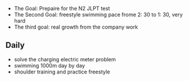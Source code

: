- The Goal: Prepaire for the N2 JLPT test
- The Second Goal: freestyle swimming pace frome 2: 30 to 1: 30, very hard
- The third goal: real growth from the company work
## Daily
- solve the charging electric meter problem
- swimming 1000m day by day
- shoulder training and practice freestyle